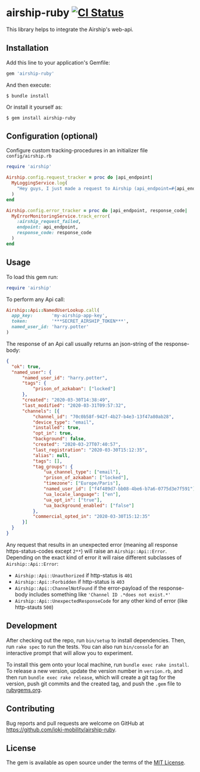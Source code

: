 # airship-ruby [![CI Status](https://github.com/ioki-mobility/airship-ruby/actions/workflows/main.yml/badge.svg)](https://github.com/ioki-mobility/airship-ruby/actions/workflows/main.yml)

This library helps to integrate the Airship's web-api.

## Installation

Add this line to your application's Gemfile:

```ruby
gem 'airship-ruby'
```

And then execute:

    $ bundle install

Or install it yourself as:

    $ gem install airship-ruby

## Configuration (optional)

Configure custom tracking-procedures in an initializer file `config/airship.rb`

```ruby
require 'airship'

Airship.config.request_tracker = proc do |api_endpoint|
  MyLoggingService.log(
    "Hey guys, I just made a request to Airship (api_endpoint=#{api_endpoint})!"
  )
end

Airship.config.error_tracker = proc do |api_endpoint, response_code|
  MyErrorMonitoringService.track_error(
    :airship_request_failed,
    endpoint: api_endpoint,
    response_code: response_code
  )
end
```

## Usage
To load this gem run:
```ruby
require 'airship'
```

To perform any Api call:
```ruby
Airship::Api::NamedUserLookup.call(
  app_key:       'my-airship-app-key',
  token:         '***SECRET_AIRSHIP_TOKEN***',
  named_user_id: 'harry.potter'
)
```

The response of an Api call usually returns an json-string of the response-body:

```json
{
  "ok": true,
  "named_user": {
      "named_user_id": "harry.potter",
      "tags": {
          "prison_of_azkaban": ["locked"]
      },
      "created": "2020-03-30T14:38:49",
      "last_modified": "2020-03-31T09:57:32",
      "channels": [{
          "channel_id": "70c0b58f-942f-4b27-b4e3-13f47a80ab28",
          "device_type": "email",
          "installed": true,
          "opt_in": true,
          "background": false,
          "created": "2020-03-27T07:40:57",
          "last_registration": "2020-03-30T15:12:35",
          "alias": null,
          "tags": [],
          "tag_groups": {
              "ua_channel_type": ["email"],
              "prison_of_azkaban": ["locked"],
              "timezone": ["Europe/Paris"],
              "named_user_id": ["f4f489d7-bb08-4be6-b7a6-0775d3e7f591"],
              "ua_locale_language": ["en"],
              "ua_opt_in": ["true"],
              "ua_background_enabled": ["false"]
          },
          "commercial_opted_in": "2020-03-30T15:12:35"
      }]
  }
}
```

Any request that results in an unexpected error (meaning all response https-status-codes except `2**`) will raise an `Airship::Api::Error`. Depending on the exact kind  of error it will raise different subclasses of `Airship::Api::Error`:

* `Airship::Api::Unauthorized` if http-status is `401`
* `Airship::Api::Forbidden` if http-status is `403`
* `Airship::Api::ChannelNotFound` if the error-payload of the response-body includes something like `'Channel ID .*does not exist.*'`
* `Airship::Api::UnexpectedResponseCode` for any other kind of error (like http-stauts `500`)

## Development

After checking out the repo, run `bin/setup` to install dependencies. Then, run `rake spec` to run the tests. You can also run `bin/console` for an interactive prompt that will allow you to experiment.

To install this gem onto your local machine, run `bundle exec rake install`. To release a new version, update the version number in `version.rb`, and then run `bundle exec rake release`, which will create a git tag for the version, push git commits and the created tag, and push the `.gem` file to [rubygems.org](https://rubygems.org).

## Contributing

Bug reports and pull requests are welcome on GitHub at https://github.com/ioki-mobility/airship-ruby.

## License

The gem is available as open source under the terms of the [MIT License](https://opensource.org/licenses/MIT).
